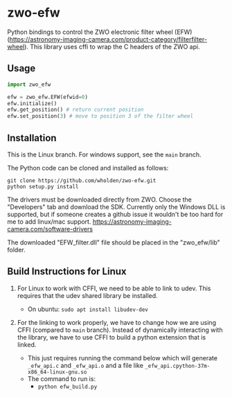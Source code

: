 # zwo-efw

Python bindings to control the ZWO electronic filter wheel (EFW) (https://astronomy-imaging-camera.com/product-category/filterfilter-wheel). This library uses cffi to wrap the C headers of the ZWO api. 

## Usage

```python
import zwo_efw

efw = zwo_efw.EFW(efwid=0)
efw.initialize()
efw.get_position() # return current position
efw.set_position(3) # move to position 3 of the filter wheel
```

## Installation
This is the Linux branch. For windows support, see the `main` branch.

The Python code can be cloned and installed as follows:

```
git clone https://github.com/wholden/zwo-efw.git
python setup.py install
```

The drivers must be downloaded directly from ZWO. Choose the "Developers" tab and download the SDK. Currently only the Windows DLL is supported, but if someone creates a github issue it wouldn't be too hard for me to add linux/mac support.
https://astronomy-imaging-camera.com/software-drivers

The downloaded "EFW_filter.dll" file should be placed in the "zwo_efw/lib" folder.

## Build Instructions for Linux
1. For Linux to work with CFFI, we need to be able to link to udev. This requires that the udev shared library be installed. 
   * On ubuntu: `sudo apt install libudev-dev`

2. For the linking to work properly, we have to change how we are using CFFI (compared to `main` branch). Instead of dynamically interacting with the library, we have to use CFFI to build a python extension that is linked.
   * This just requires running the command below which will generate `_efw_api.c` and `_efw_api.o` and a file like `_efw_api.cpython-37m-x86_64-linux-gnu.so`
   * The command to run is:
      * `python efw_build.py` 
